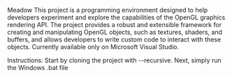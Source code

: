 Meadow 
This project is a programming environment designed to help developers experiment and explore the capabilities of the OpenGL graphics rendering API. The project provides a robust and extensible framework for creating and manipulating OpenGL objects, such as textures, shaders, and buffers, and allows developers to write custom code to interact with these objects. Currently available only on Microsoft Visual Studio.

Instructions: Start by cloning the project with --recursive. Next, simply run the Windows .bat file
